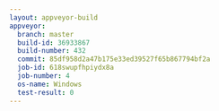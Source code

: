 ```yaml
---
layout: appveyor-build
appveyor:
  branch: master
  build-id: 36933867
  build-number: 432
  commit: 85df958d2a47b175e33ed39527f65b867794bf2a
  job-id: 618swupfhpiydx8a
  job-number: 4
  os-name: Windows
  test-result: 0
---
```

